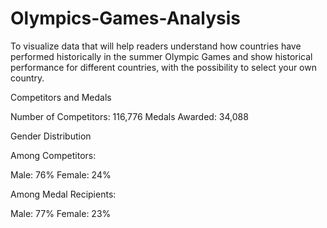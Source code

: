

# Olympics-Games-Analysis

To visualize data that will help readers understand how countries have performed historically in the summer Olympic Games and show historical performance for different countries, with the possibility to select your own country.

Competitors and Medals

Number of Competitors: 116,776
Medals Awarded: 34,088

Gender Distribution

Among Competitors:

Male: 76%
Female: 24%

Among Medal Recipients:

Male: 77%
Female: 23%

